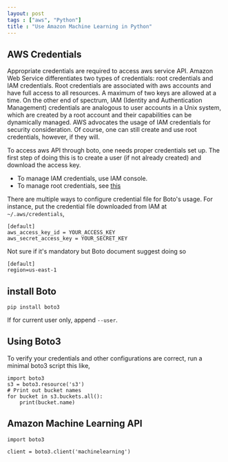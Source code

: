 ```yaml
---
layout: post
tags : ["aws", "Python"]
title : "Use Amazon Machine Learning in Python"
---
```


## AWS Credentials

Appropriate credentials are required to access aws service API. Amazon Web Service
differentiates two types of credentials: root credentials and IAM credentials.
Root credentials are associated with aws accounts and have full access to all
resources. A maximum of two keys are allowed at a time. On the other end of
spectrum, IAM (Identity and Authentication Management) credentials are analogous
to user accounts in a Unix system, which are created by a root account and their
capabilities can be dynamically managed. AWS advocates the usage of IAM
credentials for security consideration. Of course, one can still create and use
root credentials, however, if they will.

To access aws API through boto, one needs proper credentials set up. The first
step of doing this is to create a user (if not already created) and download the
access key.

- To manage IAM credentials, use IAM console.
- To manage root credentials, see [this](http://docs.aws.amazon.com/general/latest/gr/getting-aws-sec-creds.html)

There are multiple ways to configure credential file for Boto's usage. For
instance, put the credential file downloaded from IAM at `~/.aws/credentials`,

    [default]
    aws_access_key_id = YOUR_ACCESS_KEY
    aws_secret_access_key = YOUR_SECRET_KEY

Not sure if it's mandatory but Boto document suggest doing so

    [default]
    region=us-east-1

## install Boto

    pip install boto3

If for current user only, append `--user`.

## Using Boto3

To verify your credentials and other configurations are correct, run a minimal
boto3 script this like,

    import boto3
    s3 = boto3.resource('s3')
    # Print out bucket names
    for bucket in s3.buckets.all():
        print(bucket.name)


## Amazon Machine Learning API

    import boto3

    client = boto3.client('machinelearning')
